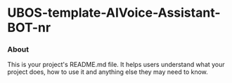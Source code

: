 UBOS-template-AIVoice-Assistant-BOT-nr
======================================

### About

This is your project's README.md file. It helps users understand what your
project does, how to use it and anything else they may need to know.